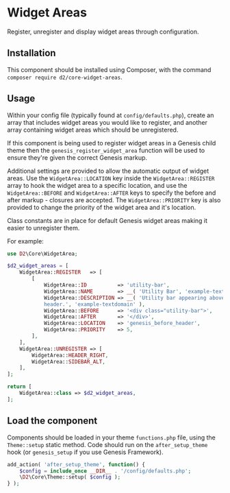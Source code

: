 # Widget Areas

Register, unregister and display widget areas through configuration.

## Installation

This component should be installed using Composer, with the command `composer require d2/core-widget-areas`.

## Usage

Within your config file (typically found at `config/defaults.php`), create an array that includes widget areas you would like to register, and another array containing widget areas which should be unregistered. 

If this component is being used to register widget areas in a Genesis child theme then the `genesis_register_widget_area` function will be used to ensure they're given the correct Genesis markup.

Additional settings are provided to allow the automatic output of widget areas. Use the `WidgetArea::LOCATION` key inside the `WidgetArea::REGISTER` array to hook the widget area to a specific location, and use the `WidgetArea::BEFORE` and `WidgetArea::AFTER` keys to specify the before and after markup - closures are accepted. The `WidgetArea::PRIORITY` key is also provided to change the priority of the widget area and it's location.

Class constants are in place for default Genesis widget areas making it easier to unregister them.

For example:

```php
use D2\Core\WidgetArea;

$d2_widget_areas = [
    WidgetArea::REGISTER   => [
        [
            WidgetArea::ID          => 'utility-bar',
            WidgetArea::NAME        => __( 'Utility Bar', 'example-textdomain' ),
            WidgetArea::DESCRIPTION => __( 'Utility bar appearing above the site
            header.', 'example-textdomain' ),
            WidgetArea::BEFORE      => '<div class="utility-bar">',
            WidgetArea::AFTER       => '</div>',
            WidgetArea::LOCATION    => 'genesis_before_header',
            WidgetArea::PRIORITY    => 5,
        ],
    ],
    WidgetArea::UNREGISTER => [
        WidgetArea::HEADER_RIGHT,
        WidgetArea::SIDEBAR_ALT,
    ],
];

return [
    WidgetArea::class => $d2_widget_areas,
];
 ```

## Load the component

Components should be loaded in your theme `functions.php` file, using the `Theme::setup` static method. Code should run on the `after_setup_theme` hook (or `genesis_setup` if you use Genesis Framework).

```php
add_action( 'after_setup_theme', function() {
    $config = include_once __DIR__ . '/config/defaults.php';
    \D2\Core\Theme::setup( $config );
} );
```
